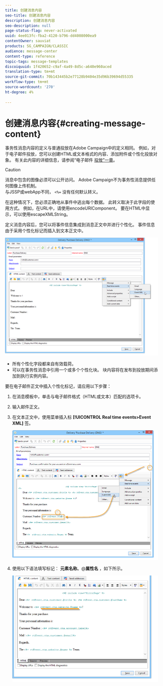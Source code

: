 ```yaml
---
title: 创建消息内容
seo-title: 创建消息内容
description: 创建消息内容
seo-description: null
page-status-flag: never-activated
uuid: 4ee013fc-fba2-4120-b796-dd4008000ea9
contentOwner: sauviat
products: SG_CAMPAIGN/CLASSIC
audience: message-center
content-type: reference
topic-tags: message-templates
discoiquuid: 1f420652-c9af-4a49-8d5c-a640e960aced
translation-type: tm+mt
source-git-commit: 70b143445b2e77128b9404e35d96b39694d55335
workflow-type: tm+mt
source-wordcount: '270'
ht-degree: 4%

---
```



# 创建消息内容{#creating-message-content}

事务性消息内容的定义与普通投放在Adobe Campaign中的定义相同。 例如，对于电子邮件投放，您可以创建HTML或文本格式的内容、添加附件或个性化投放对象。 有关此内容的详细信息，请参阅“电子邮件 [投放”一章](../../delivery/using/about-email-channel.md)。

>[!CAUTION]
>
>消息中包含的图像必须可以公开访问。 Adobe Campaign不为事务性消息提供任何图像上传机制。\
>与JSSP或webApp不同， `<%=` 没有任何默认转义。
>
>在这种情况下，您必须正确地从事件中逃出每个数据。 此转义取决于此字段的使用方式。 例如，在URL中，请使用encodeURIComponent。 要在HTML中显示，可以使用escapeXMLString。

定义消息内容后，您可以将事件信息集成到消息正文中并进行个性化。 事件信息由于采用个性化标记而插入到文本正文中。

![](assets/messagecenter_create_content_001.png)

* 所有个性化字段都来自有效载荷。
* 可以在事务性消息中引用一个或多个个性化块。 块内容将在发布到投放期间添加到执行实例内容。

要在电子邮件正文中插入个性化标记，请应用以下步骤：

1. 在消息模板中，单击与电子邮件格式（HTML或文本）匹配的选项卡。
1. 输入邮件正文。
1. 在文本正文中，使用菜单插入标 **[!UICONTROL Real time events>Event XML]** 签。

   ![](assets/messagecenter_create_custo_002.png)

1. 使用以下语法填写标记： **元素名称**。@**属性名** ，如下所示。

   ![](assets/messagecenter_create_custo_003.png)

